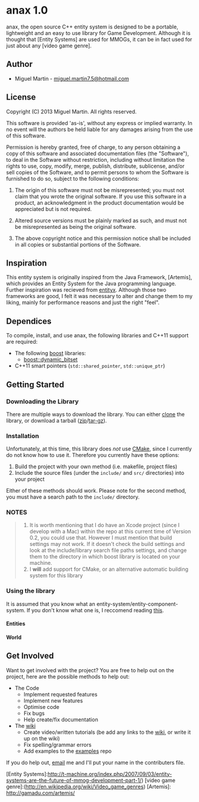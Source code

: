 # anax 1.0

anax, the open source C++ entity system is designed to be a portable, lightweight and an easy to use library for Game Development. Although it is thought that [Entity Systems] are used for MMOGs, it can be in fact used for just about any [video game genre].

## Author

- Miguel Martin - <miguel.martin7.5@hotmail.com>

## License
Copyright (C) 2013 Miguel Martin. All rights reserved.

This software is provided 'as-is', without any express or implied warranty. 
In no event will the authors be held liable for any damages arising from the 
use of this software.

Permission is hereby granted, free of charge, to any person obtaining a copy 
of this software and associated documentation files (the "Software"), to deal 
in the Software without restriction, including without limitation the rights 
to use, copy, modify, merge, publish, distribute, sublicense, and/or sell
copies of the Software, and to permit persons to whom the Software is furnished 
to do so, subject to the following conditions:

1. The origin of this software must not be misrepresented;
   you must not claim that you wrote the original software.
   If you use this software in a product, an acknowledgment
   in the product documentation would be appreciated but is not required.

2. Altered source versions must be plainly marked as such,
   and must not be misrepresented as being the original software.

3. The above copyright notice and this permission notice shall be included in 
   all copies or substantial portions of the Software.

## Inspiration

This entity system is originally inspired from the Java Framework, [Artemis], which provides an Entity System for the Java programming language. Further inspiration was recieved from [entityx](https://github.com/alecthomas/entityx). Although those two frameworks are good, I felt it was necessary to alter and change them to my liking, mainly for performance reasons and just the right "feel".

## Dependices

To compile, install, and use anax, the following libraries and C++11 support are required:

 - The following [boost](http://boost.org/) libraries:
	- [boost::dynamic_bitset](http://www.boost.org/doc/libs/1_52_0/libs/dynamic_bitset/dynamic_bitset.html)
- C++11 smart pointers (``std::shared_pointer``, ``std::unique_ptr``)

## Getting Started

### Downloading the Library

There are multiple ways to download the library. You can either [clone](github-mac://openRepo/https://github.com/miguelishawt/anax) the library, or download a tarball ([zip](https://api.github.com/repos/miguelishawt/anax/zipball)/[tar-gz](https://api.github.com/repos/miguelishawt/anax/tarball)).

### Installation

Unfortunately, at this time, this library does _not_ use [CMake](http://www.cmake.org/), since I currently do not know how to use it. Therefore you currently have these options:

1. Build the project with your own method (i.e. makefile, project files)
2. Include the source files (under the `include/` and `src/` directories) into your project

Either of these methods should work. Please note for the second method, you must have a search path to the `include/` directory.

### **NOTES**
> 
> 1. It is worth mentioning that I do have an Xcode project (since I develop with a Mac) within the repo at this current time of Version 0.2, you could use that. However I must mention that build settings may not work. If it doesn't check the build settings and look at the include/library search file paths settings, and change them to the directory in which boost library is located on your machine.
> 2. I __will__ add support for CMake, or an alternative automatic building system for this library

### Using the library

It is assumed that you know what an entity-system/entity-component-system. If you don't know what one is, I reccomend reading [this]().

 


#### Entities


#### World


## Get Involved

Want to get involved with the project? You are free to help out on the project, here are the possible methods to help out:

- The Code
	- Implement requested features
	- Implement new features
    - Optimise code
    - Fix bugs
    - Help create/fix documentation
- The [wiki]
	- Create video/written tutorials (be add any links to the [wiki], or write it up on the wiki)
    - Fix spelling/grammar errors
	- Add examples to the [examples] repo

If you do help out, [email] me and I'll put your name in the contributers file.

[email]: mailto:miguel.martin7.5@hotmail.com
[wiki]: https://github.com/miguelishawt/anax/wiki
[website-install]: https://github.com/miguelishawt/anax/wiki/install.md
[examples]: https://github.com/miguelishawt/anax-examples
[logo]: doc/logo.png
[Entity Systems]:http://t-machine.org/index.php/2007/09/03/entity-systems-are-the-future-of-mmog-development-part-1/)
[video game genre]:(http://en.wikipedia.org/wiki/Video_game_genres)
[Artemis]: http://gamadu.com/artemis/